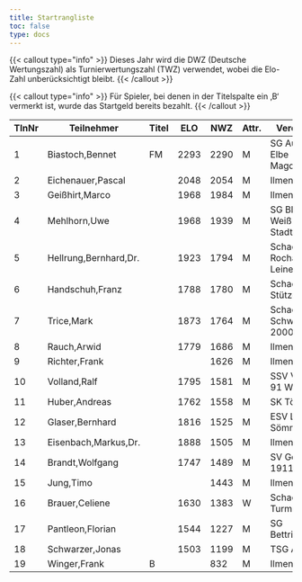```yaml
---
title: Startrangliste
toc: false
type: docs
---
```


{{< callout type="info" >}}
Dieses Jahr wird die DWZ (Deutsche Wertungszahl) als Turnierwertungszahl (TWZ) verwendet, wobei die Elo-Zahl unberücksichtigt bleibt.
{{< /callout >}}


{{< callout type="info" >}}
Für Spieler, bei denen in der Titelspalte ein ‚B‘ vermerkt ist, wurde das Startgeld bereits bezahlt.
{{< /callout >}}

| TlnNr | Teilnehmer | Titel | ELO | NWZ | Attr. | Verein/Ort | Land | Geburt | FideKenn. | PKZ |
| --- | --- | --- | --- | --- | --- | --- | --- | --- | --- | --- | 
| 1 | Biastoch,Bennet | FM | 2293 | 2290 | M | SG Aufbau Elbe Magdeburg | GER | 2002 | 12939889 | 10279476 |
| 2 | Eichenauer,Pascal |  | 2048 | 2054 | M | Ilmenauer SV | GER | 1999 | 12991848 | 10276112 |
| 3 | Geißhirt,Marco |  | 1968 | 1984 | M | Ilmenauer SV | GER | 1990 | 4610563 | 10059257 |
| 4 | Mehlhorn,Uwe |  | 1968 | 1939 | M | SG Blau-Weiß Stadtilm | GER | 1961 | 4619552 | 10139500 |
| 5 | Hellrung,Bernhard,Dr. |  | 1923 | 1794 | M | Schachclub Rochade Leinefelde | GER | 1962 | 4692420 | 10079581 |
| 6 | Handschuh,Franz |  | 1788 | 1780 | M | Schachverein Stützerbach | GER | 1948 | 34602615 | 10073513 |
| 7 | Trice,Mark |  | 1873 | 1764 | M | Schachklub Schweinfurt 2000 e.V. | GER | 1960 | 12920037 | 10225460 |
| 8 | Rauch,Arwid |  | 1779 | 1686 | M | Ilmenauer SV | GER | 2003 | 16215923 | 10283822 |
| 9 | Richter,Frank |  |  | 1626 | M | Ilmenauer SV | GER | 1969 | 16279727 | 10175929 |
| 10 | Volland,Ralf |  | 1795 | 1581 | M | SSV Vimaria 91 Weimar | GER | 1953 | 24640123 | 10230969 |
| 11 | Huber,Andreas |  | 1762 | 1558 | M | SK Töging | GER | 1978 | 34639306 | 10090023 |
| 12 | Glaser,Bernhard |  | 1816 | 1525 | M | ESV Lok Sömmerda | GER | 1960 | 24638331 | 10061931 |
| 13 | Eisenbach,Markus,Dr. |  | 1888 | 1505 | M | Ilmenauer SV | GER | 1984 | 34663630 | 10043553 |
| 14 | Brandt,Wolfgang |  | 1747 | 1489 | M | SV Gehren 1911 | GER | 1960 | 16202465 | 10257345 |
| 15 | Jung,Timo |  |  | 1443 | M | Ilmenauer SV | GER | 2005 | 533029865 | 10845239 |
| 16 | Brauer,Celiene |  | 1630 | 1383 | W | Schachclub Turm Erfurt | GER | 2009 | 34663622 | 10724741 |
| 17 | Pantleon,Florian |  | 1544 | 1227 | M | SG Bettringen | GER | 1999 | 533016836 | 10535931 |
| 18 | Schwarzer,Jonas |  | 1503 | 1199 | M | TSG Apolda | GER | 2006 | 34686223 | 10829349 |
| 19 | Winger,Frank | B |  | 832 | M | Ilmenauer SV | GER | 1964 | 16233069 | 10651767 |